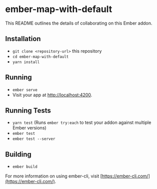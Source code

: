 # ember-map-with-default

This README outlines the details of collaborating on this Ember addon.

## Installation

* `git clone <repository-url>` this repository
* `cd ember-map-with-default`
* `yarn install`

## Running

* `ember serve`
* Visit your app at [http://localhost:4200](http://localhost:4200).

## Running Tests

* `yarn test` (Runs `ember try:each` to test your addon against multiple Ember versions)
* `ember test`
* `ember test --server`

## Building

* `ember build`

For more information on using ember-cli, visit [https://ember-cli.com/](https://ember-cli.com/).
